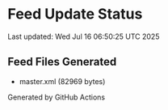 # Feed Update Status
Last updated: Wed Jul 16 06:50:25 UTC 2025

## Feed Files Generated
- master.xml (82969 bytes)

Generated by GitHub Actions

